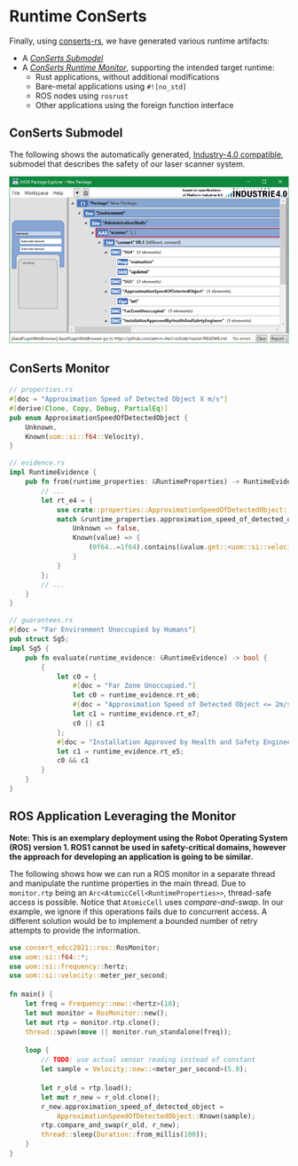 <!--
SPDX-FileCopyrightText: 2022 Andreas Schmidt <andreas.schmidt@iese.fraunhofer.de>

SPDX-License-Identifier: CC-BY-SA-4.0
-->

# Runtime ConSerts

Finally, using [conserts-rs](../conserts-rs.md), we have generated various runtime artifacts:

* A [*ConSerts Submodel*](#conserts-submodel)
* A [*ConSerts Runtime Monitor*](#conserts-monitor), supporting the intended target runtime:
  * Rust applications, without additional modifications
  * Bare-metal applications using `#![no_std]`
  * ROS nodes using `rosrust`
  * Other applications using the foreign function interface

## ConSerts Submodel

The following shows the automatically generated, [Industry-4.0 compatible](https://www.plattform-i40.de/IP/Redaktion/DE/Downloads/Publikation/Details_of_the_Asset_Administration_Shell_Part1_V3.html), submodel that describes the safety of our laser scanner system.

![ConSert Submodel](./submodel.png)

## ConSerts Monitor

```rust
// properties.rs
#[doc = "Approximation Speed of Detected Object X m/s"]
#[derive(Clone, Copy, Debug, PartialEq)]
pub enum ApproximationSpeedOfDetectedObject {
    Unknown,
    Known(uom::si::f64::Velocity),
}
```

```rust
// evidence.rs
impl RuntimeEvidence {
    pub fn from(runtime_properties: &RuntimeProperties) -> RuntimeEvidence {
        // ...
        let rt_e4 = {
            use crate::properties::ApproximationSpeedOfDetectedObject::*;
            match &runtime_properties.approximation_speed_of_detected_object {
                Unknown => false,
                Known(value) => {
                    (0f64..=1f64).contains(&value.get::<uom::si::velocity::meter_per_second>())
                }
            }
        };
        // ...
    }
}
```

```rust
// guarantees.rs
#[doc = "Far Environment Unoccupied by Humans"]
pub struct Sg5;
impl Sg5 {
    pub fn evaluate(runtime_evidence: &RuntimeEvidence) -> bool {
        {
            let c0 = {
                #[doc = "Far Zone Unoccupied."]
                let c0 = runtime_evidence.rt_e6;
                #[doc = "Approximation Speed of Detected Object <= 2m/s"]
                let c1 = runtime_evidence.rt_e7;
                c0 || c1
            };
            #[doc = "Installation Approved by Health and Safety Engineer"]
            let c1 = runtime_evidence.rt_e5;
            c0 && c1
        }
    }
}
```

## ROS Application Leveraging the Monitor

**Note: This is an exemplary deployment using the Robot Operating System (ROS) version 1. ROS1 cannot be used in safety-critical domains, however the approach for developing an application is going to be similar.**

The following shows how we can run a ROS monitor in a separate thread and manipulate the runtime properties in the main thread.
Due to `monitor.rtp` being an `Arc<AtomicCell<RuntimeProperties>>`, thread-safe access is possible.
Notice that `AtomicCell` uses *compare-and-swap*.
In our example, we ignore if this operations fails due to concurrent access.
A different solution would be to implement a bounded number of retry attempts to provide the information.

```rust
use consert_edcc2021::ros::RosMonitor;
use uom::si::f64::*;
use uom::si::frequency::hertz;
use uom::si::velocity::meter_per_second;

fn main() {
    let freq = Frequency::new::<hertz>(10);
    let mut monitor = RosMonitor::new();
    let mut rtp = monitor.rtp.clone();
    thread::spawn(move || monitor.run_standalone(freq));

    loop {
        // TODO: use actual sensor reading instead of constant
        let sample = Velocity::new::<meter_per_second>(5.0);

        let r_old = rtp.load();
        let mut r_new = r_old.clone();
        r_new.approximation_speed_of_detected_object = 
            ApproximationSpeedOfDetectedObject::Known(sample);
        rtp.compare_and_swap(r_old, r_new);
        thread::sleep(Duration::from_millis(100));
    }
}
```
